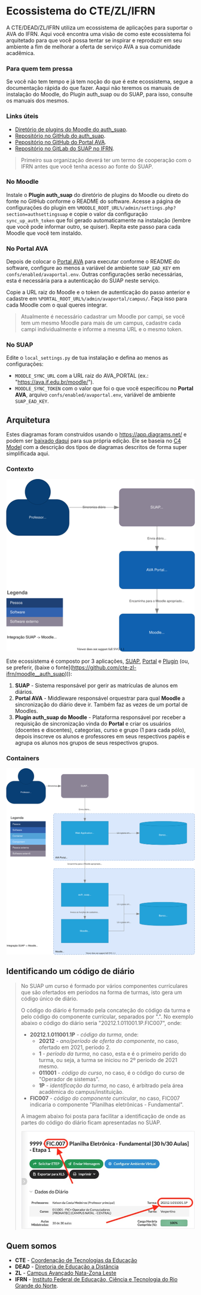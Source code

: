 # Ecossistema do CTE/ZL/IFRN

A CTE/DEAD/ZL/IFRN utiliza um ecossistema de aplicações para suportar o AVA do IFRN. Aqui você encontra uma visão de como este ecossistema foi arquitetado para que você possa tentar se inspirar e reproduzir em seu ambiente a fim de melhorar a oferta de serviço AVA a sua comunidade acadêmica.

### Para quem tem pressa

Se você não tem tempo e já tem noção do que é este ecossistema, segue a documentação rápida do que fazer. Aaqui não teremos os manuais de instalação do Moodle, do Plugin auth_suap ou do SUAP, para isso, consulte os manuais dos mesmos.

### Links úteis

* [Diretório de plugins do Moodle do auth_suap](https://github.com/cte-zl-ifrn/moodle__auth_suap).
* [Repositório no GitHub do auth_suap](https://github.com/cte-zl-ifrn/moodle__auth_suap).
* [Pepositório no GitHub do Portal AVA](https://github.com/cte-zl-ifrn/portal__ava).
* [Repositório no GitLab do SUAP no IFRN](https://gitlab.ifrn.edu.br/cosinf/suap).

> Primeiro sua organização deverá ter um termo de cooperação com o IFRN antes que você tenha acesso ao fonte do SUAP.

### No Moodle

Instale o **Plugin auth_suap** do diretório de plugins do Moodle ou direto do fonte no GitHub conforme o README do software. Acesse a página de configurações do plugin em `%MOODLE_ROOT_URL%/admin/settings.php?section=authsettingsuap` e copie o valor da configuração `sync_up_auth_token` que foi gerado automaticamente na instalação (lembre que você pode informar outro, se quiser). Repita este passo para cada Moodle que você tem instaldo.

### No Portal AVA

Depois de colocar o [Portal AVA](https://github.com/cte-zl-ifrn/portal__ava) para executar conforme o README do software, configure ao menos a variável de ambiente `SUAP_EAD_KEY` em `confs/enabled/avaportal.env`. Outras configurações serão necessárias, esta é necessária para a autenticação do SUAP neste serviço.

Copie a URL raiz do Moodle e o token de autenticação do passo anterior e cadastre em `%PORTAL_ROOT_URL%/admin/avaportal/campus/`. Faça isso para cada Moodle com o qual queres integrar.

> Atualmente é necessário cadastrar um Moodle por campi, se você tem um mesmo Moodle para mais de um campus, cadastre cada campi individualmente e informe a mesma URL e o mesmo token.

### No SUAP

Edite o `local_settings.py` de tua instalação e defina ao menos as configurações:

* `MOODLE_SYNC_URL` com a URL raiz do AVA_PORTAL (ex.: "https://ava.if.edu.br/moodle/").
* `MOODLE_SYNC_TOKEN` com o valor que foi o que você especificou no **Portal AVA**, arquivo `confs/enabled/avaportal.env`, variável de ambiente `SUAP_EAD_KEY`.

## Arquitetura

Estes diagramas foram construídos usando o https://app.diagrams.net/ e podem ser [baixado daqui](media/integracao_suap_moodle.drawio) para sua própria edição. Ele se baseia no [C4 Model](c4_model) com a descrição dos tipos de diagramas descritos de forma super simplificada aqui.


### Contexto

![Contexto](media/integracao_suap_moodle-contexto.svg)

Este ecossistema é composto por 3 aplicações, [SUAP](https://gitlab.ifrn.edu.br/cosinf/suap), [Portal](https://github.com/cte-zl-ifrn/portal__ava) e [Plugin](https://github.com/cte-zl-ifrn/moodle__auth_suap) (ou, se preferir, (baixe o fonte](https://github.com/cte-zl-ifrn/moodle__auth_suap))):

1. **SUAP** - Sistema responsável por gerir as matrículas de alunos em diários.
2. **Portal AVA** - Middleware responsável orquestrar para qual **Moodle** a sincronização do diário deve ir. Também faz as vezes de um portal de Moodles.
3. **Plugin auth_suap do Moodle** - Plataforma responsável por receber a requisição de sincronização vinda do **Portal** e criar os usuários (docentes e discentes), categorias, curso e grupo (1 para cada pólo), depois inscreve os alunos e professores em seus respectivos papéis e agrupa os alunos nos grupos de seus respectivos grupos.

### Containers

![Containers](media/integracao_suap_moodle-container.svg)

## Identificando um código de diário

> No SUAP um curso é formado por vários componentes currículares que são ofertados em períodos na forma de turmas, isto gera um código único de diário.
>
> O código do diário é formado pela concateção do código da turma e pelo código do componente currícular, separados por ".". No exemplo abaixo o código do diário seria "20212.1.011001.1P.FIC007", onde:
>
> * **20212.1.011001.1P** - *código da turma*, onde:
>   * **20212** - *ano/período de oferta do componente*, no caso, ofertado em 2021, período 2.
>   * **1** - *período da turma*, no caso, esta e é o primeiro perído do turma, ou seja, a turma se iniciou no 2º período de 2021 mesmo.
>   * **011001** - *código do curso*, no caso, é o código do curso de "Operador de sistemas".
>   * **1P** - *identificação da turma*, no caso, é arbitrado pela área acadêmica do campus/instituição.
> * **FIC007** - *código do componente currícular*, no caso, FIC007 indicaria o componente "Planilhas eletrônicas - Fundamental".
>
> A imagem abaixo foi posta para facilitar a identificação de onde as partes do código do diário ficam apresentadas no SUAP.
>
> ![Containers](media/diario.jpg)

## Quem somos

* **CTE** - [Coordenação de Tecnologias da Educação](https://ead.ifrn.edu.br/portal/institucional/estrutura-administrativa/dg/dead/te/)
* **DEAD** - [Diretoria de Educação a Distância](https://ead.ifrn.edu.br/portal/institucional/estrutura-administrativa/dg/dead/)
* **ZL** - [Campus Avançado Nata-Zona Leste](https://ead.ifrn.edu.br/portal/)
* **IFRN** - [Instituto Federal de Educação, Ciência e Tecnologia do Rio Grande do Norte](https://ifrn.edu.br/).
